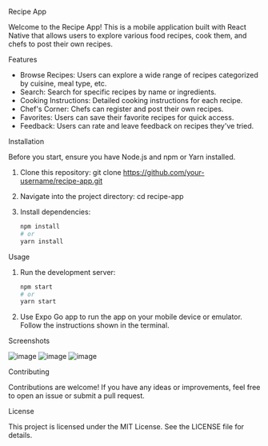 Recipe App

Welcome to the Recipe App! This is a mobile application built with React Native that allows users to explore various food recipes, cook them, and chefs to post their own recipes.

Features
- Browse Recipes: Users can explore a wide range of recipes categorized by cuisine, meal type, etc.
- Search: Search for specific recipes by name or ingredients.
- Cooking Instructions: Detailed cooking instructions for each recipe.
- Chef's Corner: Chefs can register and post their own recipes.
- Favorites: Users can save their favorite recipes for quick access.
- Feedback: Users can rate and leave feedback on recipes they've tried.

Installation

Before you start, ensure you have Node.js and npm or Yarn installed.

1. Clone this repository:
git clone https://github.com/your-username/recipe-app.git

2. Navigate into the project directory:
cd recipe-app

3. Install dependencies:
    ```bash
    npm install
    # or
    yarn install

Usage

1. Run the development server:
    ```bash
    npm start
    # or
    yarn start

2. Use Expo Go app to run the app on your mobile device or emulator. Follow the instructions shown in the terminal.

Screenshots

![image](https://github.com/Harishcruise/receipe-app/assets/53746760/5b09e285-d3bc-495c-9442-2ad564b159dc)
![image](https://github.com/Harishcruise/receipe-app/assets/53746760/5793f212-f934-4b19-96d2-10a5dfe37824)
![image](https://github.com/Harishcruise/receipe-app/assets/53746760/8fbc2ed4-66ac-48ac-916d-ff6c8f102711)



Contributing

Contributions are welcome! If you have any ideas or improvements, feel free to open an issue or submit a pull request.

License

This project is licensed under the MIT License. See the LICENSE file for details.
